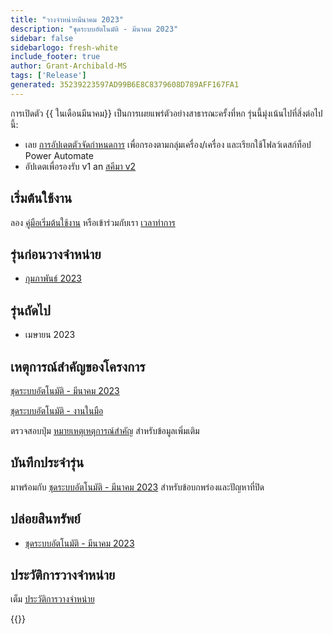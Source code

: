 ```yaml
---
title: "วางจําหน่ายมีนาคม 2023"
description: "ชุดระบบอัตโนมัติ - มีนาคม 2023"
sidebar: false
sidebarlogo: fresh-white
include_footer: true
author: Grant-Archibald-MS
tags: ['Release']
generated: 35239223597AD99B6E8C8379608D789AFF167FA1
---
```


การเปิดตัว {{ ในเดือนมีนาคม<product-name>}} เป็นการเผยแพร่ตัวอย่างสาธารณะครั้งที่หก รุ่นนี้มุ่งเน้นไปที่สิ่งต่อไปนี้:

- เลย [การอัปเดตตัวจัดกําหนดการ](/th/features/scheduler) เพื่อกรองตามกลุ่มเครื่อง/เครื่อง และเรียกใช้โฟลว์เดสก์ท็อป Power Automate
- อัปเดตเพื่อรองรับ v1 an [สคีมา v2](https://learn.microsoft.com/power-automate/desktop-flows/schema)

## เริ่มต้นใช้งาน

ลอง [คู่มือเริ่มต้นใช้งาน](/th/get-started) หรือเข้าร่วมกับเรา [เวลาทําการ](/th/office-hours)

## รุ่นก่อนวางจําหน่าย

- [กุมภาพันธ์ 2023](/th/releases/february-2023)

## รุ่นถัดไป

- เมษายน 2023

## เหตุการณ์สําคัญของโครงการ

[ชุดระบบอัตโนมัติ - มีนาคม 2023](https://github.com/orgs/microsoft/projects/486/views/10)

[ชุดระบบอัตโนมัติ - งานในมือ](https://github.com/orgs/microsoft/projects/486/views/1)

ตรวจสอบปุ่ม [หมายเหตุเหตุการณ์สําคัญ](/th/releases/milestones) สําหรับข้อมูลเพิ่มเติม

## บันทึกประจํารุ่น

มาพร้อมกับ [ชุดระบบอัตโนมัติ - มีนาคม 2023](https://github.com/microsoft/powercat-automation-kit/releases/tag/AutomationKit-March2023) สําหรับข้อบกพร่องและปัญหาที่ปิด

## ปล่อยสินทรัพย์

- [ชุดระบบอัตโนมัติ - มีนาคม 2023](https://github.com/microsoft/powercat-automation-kit/releases/tag/AutomationKit-March2023)

## ประวัติการวางจําหน่าย

เต็ม [ประวัติการวางจําหน่าย](/th/releases)

{{<questions name="/content/th/releases/march-2023.json" completed="ขอขอบคุณที่ให้ข้อเสนอแนะ" showNavigationButtons="false" locale="th">}}

